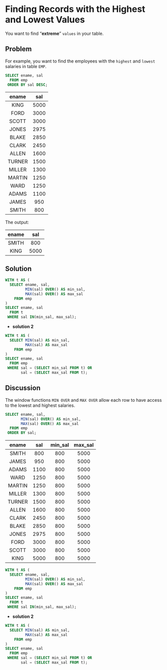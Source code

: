 # Finding Records with the Highest and Lowest Values

You want to find “**extreme**” `values` in your table.

## Problem

For example, you want to find the employees with the `highest` and `lowest` salaries in table `EMP`.

```SQL
SELECT ename, sal
  FROM emp
 ORDER BY sal DESC;
```

|ename  | sal|
|:-----:|:---:|
|KING   | 5000|
|FORD   | 3000|
|SCOTT  | 3000|
|JONES  | 2975|
|BLAKE  | 2850|
|CLARK  | 2450|
|ALLEN  | 1600|
|TURNER | 1500|
|MILLER | 1300|
|MARTIN | 1250|
|WARD   | 1250|
|ADAMS  | 1100|
|JAMES  |  950|
|SMITH  |  800|


The output:

|ename | sal|
|:----:|:---:|
|SMITH |  800|
|KING  | 5000|


## Solution

```SQL
WITH t AS (
  SELECT ename, sal,
         MIN(sal) OVER() AS min_sal,
         MAX(sal) OVER() AS max_sal
    FROM emp
)
SELECT ename, sal
  FROM t
 WHERE sal IN(min_sal, max_sal);
```

- **solution 2**

```SQL
WITH t AS (
  SELECT MIN(sal) AS min_sal,
         MAX(sal) AS max_sal
    FROM emp
)
SELECT ename, sal
  FROM emp
 WHERE sal = (SELECT min_sal FROM t) OR
       sal = (SELECT max_sal FROM t);
```

## Discussion

The window functions `MIN OVER` and `MAX OVER` allow each row to have access to the lowest and highest salaries.

```SQL
SELECT ename, sal,
       MIN(sal) OVER() AS min_sal,
       MAX(sal) OVER() AS max_sal
  FROM emp
 ORDER BY sal;
```

|ename  | sal  | min_sal | max_sal|
|:-----:|:----:|:-------:|:-------:|
|SMITH  |  800 |     800 |    5000|
|JAMES  |  950 |     800 |    5000|
|ADAMS  | 1100 |     800 |    5000|
|WARD   | 1250 |     800 |    5000|
|MARTIN | 1250 |     800 |    5000|
|MILLER | 1300 |     800 |    5000|
|TURNER | 1500 |     800 |    5000|
|ALLEN  | 1600 |     800 |    5000|
|CLARK  | 2450 |     800 |    5000|
|BLAKE  | 2850 |     800 |    5000|
|JONES  | 2975 |     800 |    5000|
|FORD   | 3000 |     800 |    5000|
|SCOTT  | 3000 |     800 |    5000|
|KING   | 5000 |     800 |    5000|

```SQL
WITH t AS (
  SELECT ename, sal,
         MIN(sal) OVER() AS min_sal,
         MAX(sal) OVER() AS max_sal
    FROM emp
)
SELECT ename, sal
  FROM t
 WHERE sal IN(min_sal, max_sal);
```

- **solution 2**

```SQL
WITH t AS (
  SELECT MIN(sal) AS min_sal,
         MAX(sal) AS max_sal
    FROM emp
)
SELECT ename, sal
  FROM emp
 WHERE sal = (SELECT min_sal FROM t) OR
       sal = (SELECT max_sal FROM t);
```
